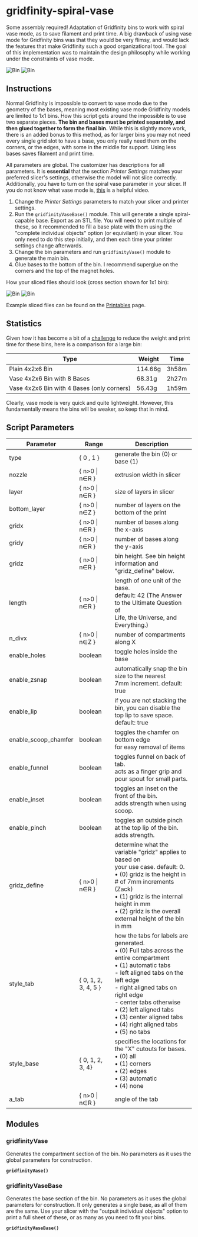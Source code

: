 # gridfinity-spiral-vase

Some assembly required!
Adaptation of Gridfinity bins to work with spiral vase mode, as to save filament and print time. A big drawback of using vase mode for Gridfinity bins was that they would be very flimsy, and would lack the features that make Gridfinity such a good organizational tool. The goal of this implementation was to maintain the design philosophy while working under the constraints of vase mode.

![Bin](images/vase_dividers.gif)
![Bin](images/vase_base.gif)

## Instructions
Normal Gridfinity is impossible to convert to vase mode due to the geometry of the bases, meaning most existing vase mode Gridfinity models are limited to 1x1 bins. How this script gets around the impossible is to use two separate pieces. **The bin and bases must be printed separately, and then glued together to form the final bin.** While this is slightly more work, there is an added bonus to this method, as for larger bins you may not need every single grid slot to have a base, you only really need them on the corners, or the edges, with some in the middle for support. Using less bases saves filament and print time.

All parameters are global. The customizer has descriptions for all parameters. It is **essential** that the section *Printer Settings* matches your preferred slicer's settings, otherwise the model will not slice correctly. Additionally, you have to turn on the spiral vase parameter in your slicer. If you do not know what vase mode is, [this](https://www.youtube.com/watch?v=HZSFoFYpBaA) is a helpful video.

1. Change the *Printer Settings* parameters to match your slicer and printer settings.
2. Run the `gridfinityVaseBase()` module. This will generate a single spiral-capable base. Export as an STL file. You will need to print multiple of these, so it recommended to fill a base plate with them using the "complete individual objects" option (or equivilant) in your slicer. You only need to do this step initially, and then each time your printer settings change afterwards.
3. Change the bin parameters and run `gridfinityVase()` module to generate the main bin.
4. Glue bases to the bottom of the bin. I recommend superglue on the corners and the top of the magnet holes.

How your sliced files should look (cross section shown for 1x1 bin):

![Bin](images/slicer_bin.png)
![Bin](images/slicer_base.png)

Example sliced files can be found on the [Printables](https://www.printables.com/model/284371-spiral-vase-gridfinity-in-openscad) page.

## Statistics
Given how it has become a bit of a [challenge](https://www.printables.com/model/265271-gridfinity-lite-economical-plain-storage-bins) to reduce the weight and print time for these bins, here is a comparison for a large bin:

| Type | Weight | Time |
|--------------|-----------|------------|
Plain 4x2x6 Bin | 114.66g | 3h58m
Vase 4x2x6 Bin with 8 Bases | 68.31g | 2h27m
Vase 4x2x6 Bin with 4 Bases (only corners) | 56.43g | 1h59m

Clearly, vase mode is very quick and quite lightweight. However, this fundamentally means the bins will be weaker, so keep that in mind.

## Script Parameters

Parameter | Range | Description
--- | ----- | ---
type | { 0 , 1 } | generate the bin (0) or base (1)
nozzle | { n>0 \| n∈R } | extrusion width in slicer
layer | { n>0 \| n∈R } | size of layers in slicer
bottom_layer | { n>0 \| n∈Z } | number of layers on the bottom of the print
gridx | { n>0 \| n∈R } | number of bases along the x-axis
gridy | { n>0 \| n∈R } | number of bases along the y-axis
gridz | { n>0 \| n∈R } | bin height. See bin height information and <br> "gridz_define" below.
length | { n>0 \| n∈R } | length of one unit of the base. <br> default: 42 (The Answer to the Ultimate Question of <br>Life, the Universe, and Everything.)
n_divx | { n>0 \| n∈Z }  | number of compartments along X
enable_holes | boolean | toggle holes inside the base
enable_zsnap | boolean | automatically snap the bin size to the nearest <br> 7mm increment. default: true
enable_lip | boolean | if you are not stacking the bin, you can disable the <br>top lip to save space. default: true
enable_scoop_chamfer | boolean | toggles the chamfer on bottom edge <br> for easy removal of items
enable_funnel | boolean | toggles funnel on back of tab. <br> acts as a finger grip and pour spout for small parts.
enable_inset | boolean | toggles an inset on the front of the bin. <br> adds strength when using scoop.
enable_pinch | boolean | toggles an outside pinch at the top lip of the bin. <br> adds strength.
gridz_define | { n>0 \| n∈R } | determine what the variable "gridz" applies to based on <br> your use case. default: 0. <br>     • (0) gridz is the height in # of 7mm increments (Zack) <br>     • (1) gridz is the internal height in mm <br>     • (2) gridz is the overall external height of the bin in mm
style_tab | { 0, 1, 2, 3, 4, 5 } | how the tabs for labels are generated. <br>     • (0) Full tabs across the entire compartment <br>     • (1) automatic tabs <br>     - left aligned tabs on the left edge<br>     - right aligned tabs on right edge<br>     -  center tabs otherwise <br>     • (2) left aligned tabs <br>     • (3) center aligned tabs <br>     • (4) right aligned tabs <br>     • (5) no tabs
style_base | { 0, 1, 2, 3, 4} | specifies the locations for the "X" cutouts for bases. <br>     • (0) all <br>     • (1) corners <br>     • (2) edges <br>     • (3) automatic <br>     • (4) none
a_tab | { n>0 \| n∈R } | angle of the tab

## Modules

### gridfinityVase

Generates the compartment section of the bin. No parameters as it uses the global parameters for construction.

**`gridfinityVase()`**


### gridfinityVaseBase

Generates the base section of the bin. No parameters as it uses the global parameters for construction. It only generates a single base, as all of them are the same. Use your slicer with the "outpuit individual objects" option to print a full sheet of these, or as many as you need to fit your bins.

**`gridfinityVaseBase()`**
